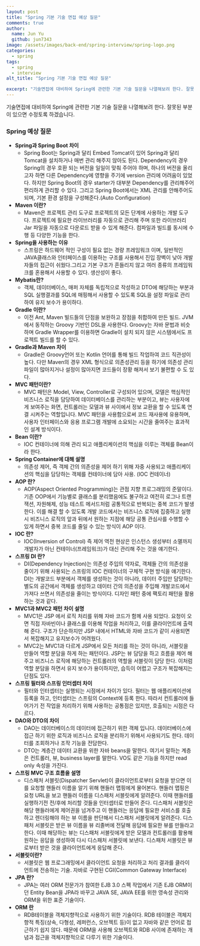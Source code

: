 ```yaml
---
layout: post
title: "Spring 기본 기술 면접 예상 질문"
comments: true
author:
  name: Jun Yu
  github: jun7343
image: /assets/images/back-end/spring-interview/spring-logo.png
categories: 
  - spring
tags: 
  - spring
  - interview
alt_title: "Spring 기본 기술 면접 예상 질문"

excerpt: "기술면접에 대비하여 Spring에 관련한 기본 기술 질문을 나열해보려 한다. 잘못된 부분이 있으면 수정토록 하겠습니다."
---
```


기술면접에 대비하여 Spring에 관련한 기본 기술 질문을 나열해보려 한다. 잘못된 부분이 있으면 수정토록 하겠습니다.

### Spring 예상 질문

- **Spring과 Spring Boot 차이**
  - Spring Boot는 Spring과 달리 Embed Tomcat이 있어 Spring과 달리 Tomcat을 설치하거나 매번 관리 해주지 않아도 된다. Dependency의 경우 Spring의 경우 호환 되는 버전을 일일이 맞춰 주어야 하며, 하나의 버전을 올리고자 하면 다른 Dependency에 영향을 주기에 version 관리에 어려움이 있었다. 하지만 Spring Boot의 경우 starter가 대부분 Dependency를 관리해주어 편리하게 관리할 수 있다. 그리고 Spring Boot에서는 XML 관리를 안해주어도 되며, 기본 환경 설정을 구성해준다.(Auto Configuration)
- **Maven 이란?**
  - Maven은 프로젝트 관리 도구로 프로젝트의 모든 단계에 사용하는 개발 도구다. 프로젝트에 필요한 라이브러리를 자동으로 관리해 주며 또한 라이브러리 Jar 파일을 자동으로 다운로드 받을 수 있게 해준다. 컴파일과 빌드를 동시에 수행 등 다양한 기능을 한다.
- **Spring을 사용하는 이유**
  - 스프링은 하드웨어 적인 구성이 필요 없는 경량 프레임워크 이며, 일반적인 JAVA클래스와 인터페이스를 이용하는 구조를 사용해서 진입 장벽이 낮아 개발자들의 접근이 쉬웠다.그리고 기본 구조가 흔들리지 않고 여러 종류의 프레임워크를 혼용해서 사용할 수 있다. 생산성이 좋다.
- **Mybatis란?**
  - 객체, 데이터베이스, 매퍼 자체를 독립적으로 작성하고 DTO에 해당하는 부분과 SQL 실행결과를 SQL에 매핑해서 사용할 수 있도록 SQL을 설정 파일로 관리하여 유지 보수가 용이하다.
- **Gradle 이란?**
  - 이전 Ant, Maven 빌드들의 단점을 보완하고 장점을 취합하여 만든 빌드. JVM에서 동작하는 Groovy 기반인 DSL을 사용한다. Groovy는 자바 문법과 비슷하며 Gradle Wrapper를 이용하면 Gradle이 설치 되지 않은 시스템에서도 프로젝트 빌드를 할 수 있다.
- **Gradle과 Maven 차이**
  - Gradle은 Groovy언어 또는 Kotlin 언어를 통해 빌드 작업하여 코드 직관성이 높다. 다만 Maven의 경우 XML 형식으로 의존성관리 등을 하기에 의존성 관리 파일이 많아지거나 설정이 많아지면 코드들이 장황 해져서 보기 불편할 수 도 있다.
- **MVC 패턴이란?**
  - MVC 패턴은 Model, View, Controller로 구성되어 있으며, 모델은 핵심적인 비즈니스 로직을 담당하여 데이터베이스를 관리하는 부분이고, 뷰는 사용자에게 보여주는 화면, 컨트롤러는 모델과 뷰 사이에서 정보 교환을 할 수 있도록 연결 시켜주는 역할입니다. MVC 패턴을 사용함으로써 코드 재사용에 유용하며, 사용자 인터페이스와 응용 프로그램 개발에 소요되는 시간을 줄여주는 효과적인 설계 방식이다.
- **Bean 이란?**
  - IOC 컨테이너에 의해 관리 되고 애플리케이션의 핵심을 이루는 객체를 Bean이라 한다.
- **Spring Container에 대해 설명**
  - 의존성 제어, 즉 객체 간의 의존성을 제어 하기 위해 자중 사용되고 애플리케이션의 핵심을 담당하는 객체를 컨테이너에 담아 사용. (IOC 컨테이너)
- **AOP 란?**
  - AOP(Aspect Oriented Programming)는 관점 지향 프로그래밍의 준말이다. 기존 OOP에서 기능별로 클래스를 분리했음에도 불구하고 여전히 로그나 트랜잭션, 자원해제, 성능 테스트 메서드처럼 공통적으로 반복되는 중복 코드가 발생 한다. 이를 해결 할 수 있도록 개발 코드에서는 비즈니스 로직에 집중하고 실행 시 비즈니스 로직의 앞과 뒤에서 원하는 지점에 해당 공통 관심사를 수행할 수 있게 하면서 중복 코드를 줄일 수 있는 방식이 AOP 이다.
- **IOC 란?**
  - IOC(Inversion of Control) 즉 제어 역전 현상은 인스턴스 생성부터 소멸까지 개발자가 아닌 컨테이너(프레임워크)가 대신 관리해 주는 것을 얘기한다.
- **스프링 DI 란?**
  - DI(Dependency Injection)는  의존성 주입의 약자로, 객체들 간의 의존성을 줄이기 위해 사용되는 스프링의 IOC 컨테이너의 구체적 구현 방식을 얘기한다. DI는 개발코드 부분에서 객체를 생성하는 것이 아니라, 데이터 주입만 담당하는 별도의 공간에서 객체를 생성하고 데이터 간의 의존성을 주입해 개발코드에서 가져다 쓰면서 의존성을 줄이는 방식이다. 디자인 패턴 중에 팩토리 패턴을 활용하는 것과 같다.
- **MVC1과 MVC2 패턴 차이 설명**
  - MVC1은 JSP 에서 로직 처리를 위해 자바 코드가 함께 사용 되었다. 요청이 오면 직접 자바빈이나 클래스를 이용해 작업을 처리하고, 이를 클라이언트에 출력해 준다. 구조가 단순하지만 JSP 내에서 HTML와 자바 코드가 같이 사용되면서 복잡해지고 유지보수가 어려웠다.
  - MVC2는 MVC1과 다르게 JSP에서 모든 처리를 하는 것이 아니라, 서블릿을 만들어 역할 분담을 하게 하는 패턴이다. JSP는 뷰 담당을 하고 흐름을 제어 해주고 비즈니스 로직에 해당하는 컨트롤러의 역할을 서블릿이 담당 한다. 이처럼 역할 분담을 하면서 유지 보수가 용이하지만, 습득이 어렵고 구조가 복잡해지는 단점도 있다.
- **스프링 필터와 스프링 인터셉터 차이**
  - 필터와 인터셉터는 실행되는 시점에서 차이가 있다. 필터는 웹 애플리케이션에 등록을 하고, 인터셉터는 스프링의 Context에 등록 한다. 따라서 컨트롤러에 들어가기 전 작업을 처리하기 위해 사용하는 공통점은 있지만, 호출되는 시점은 다르다.
- **DAO와 DTO의 차이**
  - DAO는 데이터베이스의 데이터에 접근하기 위한 객체 입니다. 데이터베이스에 접근 하기 위한 로직과 비즈니스 로직을 분리하기 위해서 사용되기도 한다. 데이터를 조회하거나 조작 기능을 전담한다.
  - DTO는 계층간 데이터 교환을 위한 자바 beans을 말한다. 여기서 말하는 계층은 컨트롤러, 뷰, business layer를 말한다. VO도 같은 기능을 하지만 read only 속성을 가진다.
- **스프링 MVC 구조 흐름을 설명**
  - 디스패처 서블릿(Dispatcher Servlet)이 클라이언트로부터 요청을 받으면 이를 요청할 핸들러 이름을 알기 위해 핸들러 맵핑에게 물어본다. 핸들러 맵핑은 요청 URL을 보고 핸들러 이름을 디스패처 서블릿에게 알려준다. 이때 핸들러를 실행하기전 전/후에 처리할 것들을 인터셉터로 만들어 준다. 디스패처 서블릿은 해당 핸들러에게 제어권을 넘겨주고 이 핸들러는 응답에 필요한 서비스를 호출하고 렌더링해야 하는 뷰 이름을 판단해서 디스패처 서블릿에게 알려준다. 디스패처 서블릿은 받은 뷰 이름을 뷰 리졸버에 전달해 응답에 필요한 뷰를 만들라고 한다. 이때 해당하는 뷰는 디스패처 서블릿에게 받은 모델과 컨트롤러를 활용해 원하는 응답을 생성하여 다시 디스패처 서블릿에 보낸다. 디스패처 서블릿은 뷰로부터 받은 것을 클라이언트에게 응답해 준다.
- **서블릿이란?**
  - 서블릿은 웹 프로그래밍에서 클라이언트 요청을 처리하고 처리 결과를 클라이언트에 전송하는 기술. 자바로 구현된 CGI(Common Gateway Interface)
- **JPA 란?**
  - JPA는 여러 ORM 전문가가 참여한 EJB 3.0 스펙 작업에서 기존 EJB ORM이던 Entity Bean을 JPA라 바꾸고 JAVA SE, JAVA EE를 위한 영속성 관리와 ORM을 위한 표준 기술이다.
- **ORM 란**
  - RDB테이블을 객체지향적으로 사용하기 위한 기술이다. RDB 테이블은 객체지향적 특징(상속, 다형성, 레퍼런스, 오브젝트 등)이 없고 자바와 같은 언어로 접근하기 쉽지 않다. 때문에 ORM을 사용해 오브젝트와 RDB 사이에 존재하는 개념과 접근을 객체지향적으로 다루기 위한 기술이다.
